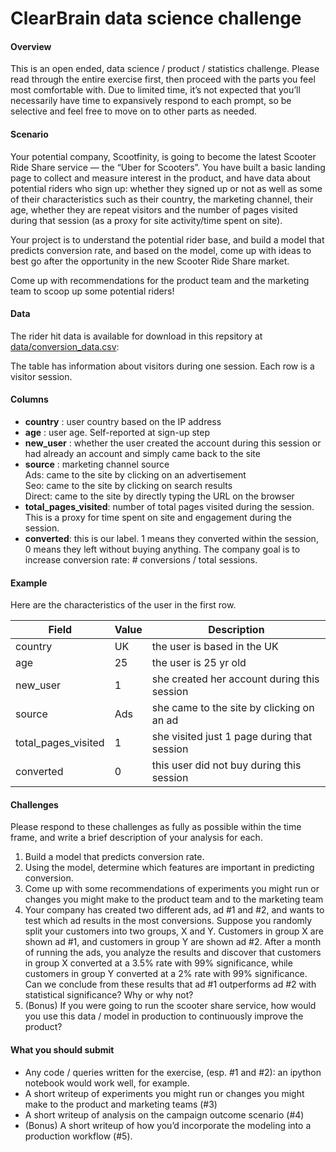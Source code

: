 # ClearBrain data science challenge

#### Overview

This is an open ended, data science / product / statistics challenge.  Please read through the entire exercise first, then proceed with the parts you feel most comfortable with.  Due to limited time, it’s not expected that you’ll necessarily have time to expansively respond to each prompt, so be selective and feel free to move on to other parts as needed.

#### Scenario

Your potential company, Scootfinity, is going to become the latest Scooter Ride Share service — the “Uber for Scooters”. You have built a basic landing page to collect and measure interest in the product, and have data about potential riders who sign up: whether they signed up or not as well as some of their characteristics such as their country, the marketing channel, their age, whether they are repeat visitors and the number of pages visited during that session (as a proxy for site activity/time spent on site).

Your project is to understand the potential rider base, and build a model that predicts conversion rate, and based on the model, come up with ideas to best go after the opportunity in the new Scooter Ride Share market.

Come up with recommendations for the product team and the marketing team to scoop up some potential riders! 

#### Data

The rider hit data is available for download in this repsitory at [data/conversion_data.csv](data/conversion_data.csv):


The table has information about visitors during one session. Each row is a visitor session.

#### Columns

 - **country** : user country based on the IP address
 - **age** : user age. Self-reported at sign-up step
 - **new_user** : whether the user created the account during this session or had already an account and simply came back to the site
 - **source** : marketing channel source<br/>
   Ads: came to the site by clicking on an advertisement<br/>
   Seo: came to the site by clicking on search results<br/>
   Direct: came to the site by directly typing the URL on the browser 
 - **total_pages_visited**: number of total pages visited during the session. This is a proxy for time spent on site and engagement during the session.
 - **converted**: this is our label. 1 means they converted within the session, 0 means they left without buying anything. The company goal is to increase conversion rate: # conversions / total sessions. 

#### Example
Here are the characteristics of the user in the first row.

|Field               |Value |Description
|--------------------|------|-----------
|country             | UK   | the user is based in the UK 
|age                 | 25   | the user is 25 yr old 
|new_user            | 1    | she created her account during this session 
|source              | Ads  | she came to the site by clicking on an ad 
|total_pages_visited | 1    | she visited just 1 page during that session 
|converted           | 0    | this user did not buy during this session
 
#### Challenges

Please respond to these challenges as fully as possible within the time frame, and write a brief description of your analysis for each.

1. Build a model that predicts conversion rate.
2. Using the model, determine which features are important in predicting conversion.
3. Come up with some recommendations of experiments you might run or changes you might make to the product team and to the marketing team
4. Your company has created two different ads, ad #1 and #2, and wants to test which ad results in the most conversions. Suppose you randomly split your customers into two groups, X and Y. Customers in group X are shown ad #1, and customers in group Y are shown ad #2. After a month of running the ads, you analyze the results and discover that customers in group X converted at a 3.5% rate with 99% significance, while customers in group Y converted at a 2% rate with 99% significance. Can we conclude from these results that ad #1 outperforms ad #2 with statistical significance? Why or why not?
5. (Bonus) If you were going to run the scooter share service, how would you use this data / model in production to continuously improve the product?

#### What you should submit
 - Any code / queries written for the exercise, (esp. #1 and #2): an ipython notebook would work well, for example.
 - A short writeup of experiments you might run or changes you might make to the product and marketing teams (#3)
 - A short writeup of analysis on the campaign outcome scenario (#4)
 - (Bonus) A short writeup of how you’d incorporate the modeling into a production workflow (#5).
